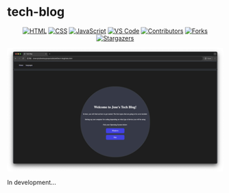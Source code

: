 # tech-blog

<div align="center">

[![HTML](https://img.shields.io/badge/Language-HTML-E34F26?style=plastic&logo=html5&logoWidth=10&logoColor=E34F26)](https://www.w3schools.com/html/)
[![CSS](https://img.shields.io/badge/Language-CSS-1572B6?style=plastic&logo=css3&logoWidth=10&logoColor=1572B6)](https://www.w3schools.com/css/)
[![JavaScript](https://img.shields.io/badge/Language-js-f7df1e?style=plastic&logo=JavaScript&logoWidth=10&logoColor=f7df15)](https://www.w3schools.com/js/default.asp)
[![VS Code](https://img.shields.io/badge/IDE-VSCode-blue?style=plastic&logo=VisualStudioCode&logoWidth=10&logoColor=blue)](https://code.visualstudio.com/docs)
[![Contributors](https://img.shields.io/github/contributors/uwttn/tech-blog.svg?style=plastic&logo=appveyor)](https://github.com/uwttn/tech-blog/graphs/contributors)
[![Forks](https://img.shields.io/github/forks/uwttn/tech-blog.svg?style=plastic&logo=appveyor)](https://github.com/uwttn/tech-blog/network/members)
[![Stargazers](https://img.shields.io/github/stars/uwttn/tech-blog.svg?style=plastic&logo=appveyor)](https://github.com/uwttn/tech-blog/stargazers)

![tech-blog-demo](./assets/images/demo/tech-blog1.png)

</div>

In development...
